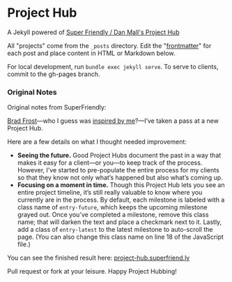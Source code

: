 Project Hub
===========

A Jekyll powered of [Super Friendly / Dan Mall's Project Hub](https://github.com/SuperFriendly/project-hub/)

All "projects" come from the `_posts` directory. Edit the "[frontmatter](http://jekyll.tips/jekyll-casts/front-matter/)" for each post and place content in HTML or Markdown below.

For local development, run `bundle exec jekyll serve`. To serve to clients, commit to the gh-pages branch.

### Original Notes

Original notes from SuperFriendly:

[Brad Frost](http://bradfrostweb.com/)—who I guess was [inspired by me](http://24ways.org/2013/project-hubs/)?—I&rsquo;ve taken a pass at a new Project Hub.

Here are a few details on what I thought needed improvement:

- **Seeing the future.** Good Project Hubs document the past in a way that makes it easy for a client—or you—to keep track of the process. However, I&rsquo;ve started to pre-populate the entire process for my clients so that they know not only what&rsquo;s happened but also what&rsquo;s coming up.
- **Focusing on a moment in time.** Though this Project Hub lets you see an  entire project timeline, it&rsquo;s still really valuable to know where you currently are in the process. By default, each milestone is labeled with a class name of `entry-future`, which keeps the upcoming milestone grayed out. Once you&rsquo;ve completed a milestone, remove this class name; that will darken the text and place a checkmark next to it. Lastly, add a class of `entry-latest` to the latest milestone to auto-scroll the page. (You can also change this class name on line 18 of the JavaScript file.)

You can see the finished result here: [project-hub.superfriend.ly](http://project-hub.superfriend.ly/)

Pull request or fork at your leisure. Happy Project Hubbing!
